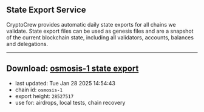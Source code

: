 ## State Export Service
CryptoCrew provides automatic daily state exports for all chains we validate. State export files can be used as genesis files and are a snapshot of the current blockchain state, including all validators, accounts, balances and delegations.

---
**Download: [osmosis-1 state export](https://dl-eu2.ccvalidators.com/SERVICE/osmosis/osmosis-1_export_28527517.json)**
---

- last updated: Tue Jan 28 2025 14:54:43
- chain id: `osmosis-1`
- export height: `28527517`
- use for: airdrops, local tests, chain recovery
